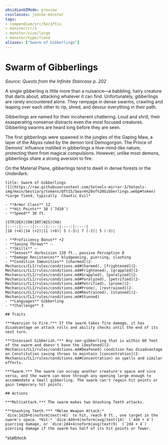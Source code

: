 ```yaml
---
obsidianUIMode: preview
cssclasses: json5e-monster
tags:
- compendium/src/5e/qftis
- monster/cr/3
- monster/size/large
- monster/type/fiend
aliases: ["Swarm of Gibberlings"]
---
```

# Swarm of Gibberlings
*Source: Quests from the Infinite Staircase p. 202*  

A single gibberling is little more than a nuisance—a babbling, hairy creature that darts about, attacking whatever it can find. Unfortunately, gibberlings are rarely encountered alone. They rampage in dense swarms, crawling and leaping over each other to rip, shred, and devour everything in their path.

Gibberlings are named for their incoherent chattering. Loud and shrill, their exasperating nonsense distracts even the most focused creatures. Gibberling swarms are heard long before they are seen.

The first gibberlings were spawned in the jungles of the Gaping Maw, a layer of the Abyss ruled by the demon lord Demogorgon. The Prince of Demons' influence instilled in gibberlings a hive-mind-like nature, protecting them from magical compulsions. However, unlike most demons, gibberlings share a strong aversion to fire.

On the Material Plane, gibberlings tend to dwell in dense forests or the Underdark.

```ad-statblock
title: Swarm of Gibberlings
![](https://raw.githubusercontent.com/5etools-mirror-3/5etools-img/main/bestiary/tokens/QftIS/Swarm%20of%20Gibberlings.webp#token)
*Large fiend, typically  Chaotic Evil*

- **Armor Class** 12
- **Hit Points** 38 (`7d10`)
- **Speed** 30 ft.

|STR|DEX|CON|INT|WIS|CHA|
|:---:|:---:|:---:|:---:|:---:|:---:|
|18 (+4)|14 (+2)|11 (+0)| 5 (-3)| 7 (-2)| 5 (-3)|

- **Proficiency Bonus** +2
- **Saving Throws** ⏤
- **Skills** ⏤
- **Senses** darkvision 120 ft., passive Perception 8
- **Damage Resistances** bludgeoning, piercing, slashing
- **Condition Immunities** [charmed](2-Mechanics/CLI/rules/conditions.md#Charmed), [frightened](2-Mechanics/CLI/rules/conditions.md#Frightened), [grappled](2-Mechanics/CLI/rules/conditions.md#Grappled), [paralyzed](2-Mechanics/CLI/rules/conditions.md#Paralyzed), [petrified](2-Mechanics/CLI/rules/conditions.md#Petrified), [prone](2-Mechanics/CLI/rules/conditions.md#Prone), [restrained](2-Mechanics/CLI/rules/conditions.md#Restrained), [stunned](2-Mechanics/CLI/rules/conditions.md#Stunned)
- **Languages** Gibberling
- **Challenge** 3

## Traits

***Aversion to Fire.*** If the swarm takes fire damage, it has disadvantage on attack rolls and ability checks until the end of its next turn.

***Incessant Gibberish.*** Any non-gibberling that is within 60 feet of the swarm and doesn't have the [deafened](2-Mechanics/CLI/rules/conditions.md#Deafened) condition has disadvantage on Constitution saving throws to maintain [concentration](2-Mechanics/CLI/rules/conditions.md#Concentration) on spells and similar effects.

***Swarm.*** The swarm can occupy another creature's space and vice versa, and the swarm can move through any opening large enough to accommodate a Small gibberling. The swarm can't regain hit points or gain temporary hit points.

## Actions

***Multiattack.*** The swarm makes two Gnashing Teeth attacks.

***Gnashing Teeth.*** *Melee Weapon Attack:* `dice:1d20+6|noform|text(+6)` to hit, reach 0 ft., one target in the swarm's space. *Hit:* `dice:4d4+4|noform|avg|text(14)` (`4d4 + 4`) piercing damage, or `dice:2d4+4|noform|avg|text(9)` (`2d4 + 4`) piercing damage if the swarm has half of its hit points or fewer.
```
^statblock